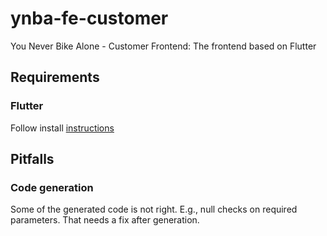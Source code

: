 # ynba-fe-customer
You Never Bike Alone - Customer Frontend: The frontend based on Flutter

## Requirements
### Flutter
Follow install [instructions](https://docs.flutter.dev/get-started/install/linux)



## Pitfalls
### Code generation
Some of the generated code is not right. E.g., null checks on required parameters. That needs a fix after generation.
